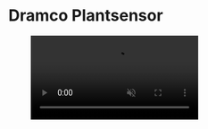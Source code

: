# Dramco Plantsensor
<figure class="video_container">
  <video controls="false" loop autoplay muted>
    <source src="https://github.com/DRAMCO/Dramco-Plantsensor/blob/main/Hardware/Pictures/Blinking.mp4?raw=true" type="video/mp4">
  </video>
</figure>